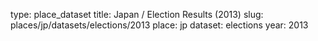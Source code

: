 type: place_dataset
title: Japan / Election Results (2013)
slug: places/jp/datasets/elections/2013
place: jp
dataset: elections
year: 2013
